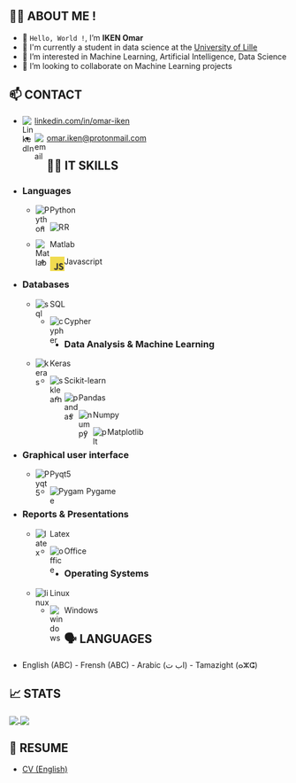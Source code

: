 ## 👨‍💼 __ABOUT ME__ !
- 👋 ```Hello, World !```, I’m __IKEN Omar__
- 🏫 I'm currently a student in data science at the [University of Lille](https://www.univ-lille.fr/)
- 👀 I’m interested in Machine Learning, Artificial Intelligence, Data Science
- 💞️ I’m looking to collaborate on Machine Learning projects 


## 📫 __CONTACT__

- [<img align="left" alt="LinkedIn" width="22px" src="https://cdn.jsdelivr.net/npm/simple-icons@v3/icons/linkedin.svg" />](http://www.linkedin.com/in/omar-iken-144319183) [linkedin.com/in/omar-iken](http://www.linkedin.com/in/omar-iken-144319183)

- [<img align="left" alt="email" width="22px" src="https://icon-library.com/images/icon-email-png/icon-email-png-0.jpg" />](mailto:omar.iken@protonmail.com)[omar.iken@protonmail.com](mailto:omar.iken@protonmail.com)


## 👩‍💻 __IT SKILLS__
  - ### Languages 
    - Python <img align="left" alt="Python" width="26px" src="https://logos-download.com/wp-content/uploads/2016/10/Python_logo_icon.png" />
    
    - R <img align="left" alt="R" width="26px" src="https://www.rstudio.com/wp-content/uploads/2014/06/RStudio-Ball.png" />
    
    - Matlab <img align="left" alt="Matlab" width="26px" src="https://upload.wikimedia.org/wikipedia/commons/2/21/Matlab_Logo.png" />
    
    - Javascript <img align="left" alt="JS" width="26px" src="https://raw.githubusercontent.com/voodootikigod/logo.js/master/js.png" />
    
  - ### Databases 
    - SQL <img align="left" alt="sql" width="26px" src="http://www.faceofit.com/wp-content/uploads/2016/04/logoAzureSql.png" />
    
    - Cypher <img align="left" alt="cypher" width="26px" src="https://s3.amazonaws.com/dev.assets.neo4j.com/wp-content/uploads/neo4j_logo_globe1.png" />
    
  - ### Data Analysis & Machine Learning 
    - Keras <img align="left" alt="keras" width="26px" src="http://adventuresinmachinelearning.com/wp-content/uploads/2017/05/keras-logo-small-wb-1.png" />
    
    - Scikit-learn <img align="left" alt="sklearn" width="26px" src="https://hadrienj.github.io/assets/images/icons/sklearn.png" />
    
    - Pandas <img align="left" alt="pandas" width="26px" src="https://p.kindpng.com/picc/s/16-161512_panda-kawaii-tumblr-blackandwhite-panda-sticker-png-transparent.png" />
    
    - Numpy <img align="left" alt="numpy" width="26px" src="http://teaching.mrsharky.com/theme/icons/numpy_icon.png" />
    
    - Matplotlib <img align="left" alt="plt" width="26px" src="https://upload.wikimedia.org/wikipedia/commons/thumb/0/01/Created_with_Matplotlib-logo.svg/1200px-Created_with_Matplotlib-logo.svg.png" />
    
  - ### Graphical user interface
    - Pyqt5 <img align="left" alt="Pyqt5" width="26px" src="https://img1.daumcdn.net/thumb/R1280x0/?scode=mtistory2&fname=https:%2F%2Fblog.kakaocdn.net%2Fdn%2FbhBnl6%2FbtqBSOwYDS4%2FWAk4d1DLVs0uyegknM11S1%2Fimg.png" />
    
    - Pygame <img align="left" alt="Pygame" width="66px" src="https://files.realpython.com/media/pygame-logo.e78e57db3000.png" />
    
  - ### Reports & Presentations
    - Latex <img align="left" alt="latex" width="26px" src="https://upload.wikimedia.org/wikipedia/commons/thumb/9/95/TeXShop_icon.png/600px-TeXShop_icon.png" />
    
    - Office <img align="left" alt="office" width="26px" src="https://icons.iconarchive.com/icons/blackvariant/button-ui-microsoft-office-apps/1024/Microsoft-Office-icon.png" />

  - ### Operating Systems
    - Linux <img align="left" alt="linux" width="26px" src="https://cdn3.iconfinder.com/data/icons/logos-brands-3/24/logo_brand_brands_logos_linux-512.png" />
    
    - Windows <img align="left" alt="windows" width="26px" src="https://www.shareicon.net/data/512x512/2015/09/16/101922_windows_512x512.png" />

## 🗣 __LANGUAGES__
  - English (ABC) - Frensh (ABC) - Arabic (‫اب ت‬) - Tamazight (ⴰⵣⵛ) 


## 📈 __STATS__
<a href="https://github-readme-stats.vercel.app/api?username=oiken98&&show_icons=true&count_private=true&theme=radical">
  <img align="center" src="https://github-readme-stats.vercel.app/api?username=oiken98&&show_icons=true&count_private=true&theme=radical" />
</a>
<a href="https://github-readme-stats.vercel.app/api/top-langs/?username=oiken98">
  <img align="center" src="https://github-readme-stats.vercel.app/api/top-langs/?username=oiken98" />
</a>


## 📝 __RESUME__
- <a href="https://oiken98.github.io/Resume/CV - IKEN OMAR.pdf" target="_blank">CV (English)</a>
